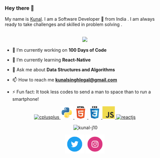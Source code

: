 ### Hey there 👋
My name is [Kunal](https://twitter.com/Kunal_j10). I am a Software Developer 🚀 from India . I am always ready to take challenges and skilled in problem solving .
<br/>
<br/>

<p style="text-align: center;">
<img src='https://raw.githubusercontent.com/halfrost/halfrost/master/icons/header_.png'>
</p>

- 🔭 I’m currently working on **100 Days of Code**

- 🌱 I’m currently learning **React-Native**

- 💬 Ask me about **Data Structures and Algorithms**

- 📫 How to reach me **kunalsinghlegal@gmail.com**

- ⚡ Fun fact: It took less codes to send a man to space than to run a smartphone!

<p align="center">
  <a href="https://www.w3schools.com/cpp/" target="_blank"> <img src="https://raw.githubusercontent.com/whoparthgarg/whoparthgarg/main/c.svg" alt="cplusplus" width="40" height="40"/> </a>
  <a href="https://www.python.org" target="_blank"> <img src="https://raw.githubusercontent.com/devicons/devicon/master/icons/python/python-original.svg" alt="python" width="40" height="40"/> </a> 
  <a href="https://www.w3.org/html/" target="_blank"> <img src="https://raw.githubusercontent.com/devicons/devicon/master/icons/html5/html5-original-wordmark.svg" alt="html5" width="40" height="40"/> </a>
  <a href="https://www.w3schools.com/css/" target="_blank"> <img src="https://raw.githubusercontent.com/devicons/devicon/master/icons/css3/css3-original-wordmark.svg" alt="css3" width="40" height="40"/> </a>
  <a href="https://developer.mozilla.org/en-US/docs/Web/JavaScript" target="_blank"> <img src="https://raw.githubusercontent.com/devicons/devicon/master/icons/javascript/javascript-original.svg" alt="javascript" width="40" height="40"/> </a> 
  <a href="https://reactnative.dev/" target="_blank"> <img src="https://raw.githubusercontent.com/kristerkari/react-native-svg-transformer/HEAD/images/react-native-logo.png" alt="reactjs" width="40" height="40"/> </a> 
   
</p>

<p align="center">
  &nbsp;<img align="center" src="https://github-readme-stats.vercel.app/api?username=kunal-j10&show_icons=true&locale=en&theme=tokyonight" alt="kunal-j10" />
</p>

<p align="center">
<a href="https://twitter.com/kunal_j10"><img src="https://github.com/aritraroy/social-icons/blob/master/twitter-icon.png?raw=true" width="60"></a>
<a href="https://instagram.com/kunal_j10"><img src="https://github.com/aritraroy/social-icons/blob/master/instagram-icon.png?raw=true" width="60"></a>
</p>
